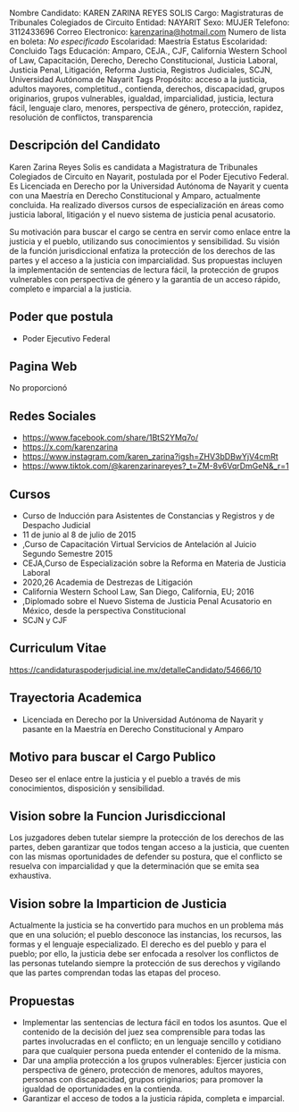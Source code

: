 Nombre Candidato: KAREN ZARINA REYES SOLIS
Cargo: Magistraturas de Tribunales Colegiados de Circuito
Entidad: NAYARIT
Sexo: MUJER
Telefono: 3112433696
Correo Electronico: karenzarina@hotmail.com
Numero de lista en boleta: *No especificado*
Escolaridad: Maestría
Estatus Escolaridad: Concluido
Tags Educación: Amparo, CEJA., CJF, California Western School of Law, Capacitación, Derecho, Derecho Constitucional, Justicia Laboral, Justicia Penal, Litigación, Reforma Justicia, Registros Judiciales, SCJN, Universidad Autónoma de Nayarit
Tags Propósito: acceso a la justicia, adultos mayores, completitud., contienda, derechos, discapacidad, grupos originarios, grupos vulnerables, igualdad, imparcialidad, justicia, lectura fácil, lenguaje claro, menores, perspectiva de género, protección, rapidez, resolución de conflictos, transparencia


## Descripción del Candidato 

Karen Zarina Reyes Solis es candidata a Magistratura de Tribunales Colegiados de Circuito en Nayarit, postulada por el Poder Ejecutivo Federal. Es Licenciada en Derecho por la Universidad Autónoma de Nayarit y cuenta con una Maestría en Derecho Constitucional y Amparo, actualmente concluida. Ha realizado diversos cursos de especialización en áreas como justicia laboral, litigación y el nuevo sistema de justicia penal acusatorio.

Su motivación para buscar el cargo se centra en servir como enlace entre la justicia y el pueblo, utilizando sus conocimientos y sensibilidad. Su visión de la función jurisdiccional enfatiza la protección de los derechos de las partes y el acceso a la justicia con imparcialidad. Sus propuestas incluyen la implementación de sentencias de lectura fácil, la protección de grupos vulnerables con perspectiva de género y la garantía de un acceso rápido, completo e imparcial a la justicia.


## Poder que postula

- Poder Ejecutivo Federal


## Pagina Web

No proporcionó


## Redes Sociales

- https://www.facebook.com/share/1BtS2YMq7o/
- https://x.com/karenzarina
- https://www.instagram.com/karen_zarina?igsh=ZHV3bDBwYjV4cmRt
- https://www.tiktok.com/@karenzarinareyes?_t=ZM-8v6VqrDmGeN&_r=1


## Cursos

- Curso de Inducción para Asistentes de Constancias y Registros y de Despacho Judicial
- 11 de junio al 8 de julio de 2015
- ,Curso de Capacitación Virtual Servicios de Antelación al Juicio Segundo Semestre 2015
- CEJA,Curso de Especialización sobre la Reforma en Materia de Justicia Laboral
- 2020,26 Academia de Destrezas de Litigación
- California Western School  Law, San Diego, California, EU; 2016
- ,Diplomado sobre el Nuevo Sistema de Justicia Penal Acusatorio en México, desde la perspectiva Constitucional
- SCJN y CJF


## Curriculum Vitae

https://candidaturaspoderjudicial.ine.mx/detalleCandidato/54666/10


## Trayectoria Academica

- Licenciada en Derecho por la Universidad Autónoma de Nayarit y pasante en la Maestría en Derecho Constitucional y Amparo


## Motivo para buscar el Cargo Publico

Deseo ser el enlace entre la justicia y el pueblo a través de mis conocimientos, disposición y sensibilidad.


## Vision sobre la Funcion Jurisdiccional

Los juzgadores deben tutelar siempre la protección de los derechos de las partes, deben garantizar que todos tengan acceso a la justicia, que cuenten con las mismas oportunidades de defender su postura, que el conflicto se resuelva con imparcialidad y que la determinación que se emita sea exhaustiva.


## Vision sobre la Imparticion de Justicia

Actualmente la justicia se ha convertido para muchos en un problema más que en una solución; el pueblo desconoce las instancias, los recursos, las formas y el lenguaje especializado. El derecho es del pueblo y para el pueblo; por ello, la justicia debe ser enfocada a resolver los conflictos de las personas tutelando siempre la protección de sus derechos y vigilando que las partes comprendan todas las etapas del proceso.


## Propuestas

- Implementar las sentencias de lectura fácil en todos los asuntos. Que el contenido de la decisión del juez sea comprensible para todas las partes involucradas en el conflicto; en un lenguaje sencillo y cotidiano para que cualquier persona pueda entender el contenido de la misma.
- Dar una amplia protección a los grupos vulnerables: Ejercer justicia con perspectiva de género, protección de menores, adultos mayores, personas con discapacidad, grupos originarios; para promover la igualdad de oportunidades en la contienda.
- Garantizar el acceso de todos a la justicia rápida, completa e imparcial.

